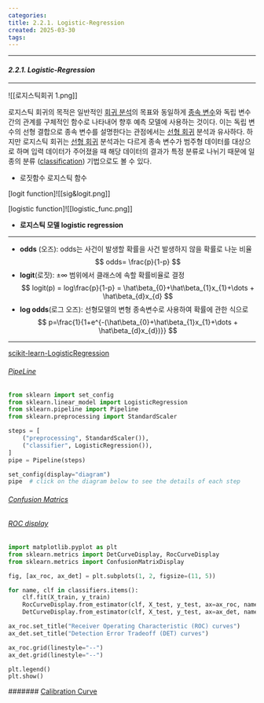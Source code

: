 ```yaml
---
categories: 
title: 2.2.1. Logistic-Regression
created: 2025-03-30
tags:
---
```

---
#### *2.2.1. Logistic-Regression*
---


![[로지스틱회귀 1.png]]

로지스틱 회귀의 목적은 일반적인 [회귀 분석](https://ko.wikipedia.org/wiki/%ED%9A%8C%EA%B7%80_%EB%B6%84%EC%84%9D "회귀 분석")의 목표와 동일하게 [종속 변수](https://ko.wikipedia.org/wiki/%EB%8F%85%EB%A6%BD_%EB%B3%80%EC%88%98%EC%99%80_%EC%A2%85%EC%86%8D_%EB%B3%80%EC%88%98 "독립 변수와 종속 변수")와 독립 변수간의 관계를 구체적인 함수로 나타내어 향후 예측 모델에 사용하는 것이다. 이는 독립 변수의 선형 결합으로 종속 변수를 설명한다는 관점에서는 [선형 회귀](https://ko.wikipedia.org/wiki/%EC%84%A0%ED%98%95_%ED%9A%8C%EA%B7%80 "선형 회귀") 분석과 유사하다. 하지만 로지스틱 회귀는 [선형 회귀](https://ko.wikipedia.org/wiki/%EC%84%A0%ED%98%95_%ED%9A%8C%EA%B7%80 "선형 회귀") 분석과는 다르게 종속 변수가 범주형 데이터를 대상으로 하며 입력 데이터가 주어졌을 때 해당 데이터의 결과가 특정 분류로 나뉘기 때문에 일종의 분류 ([classification](https://en.wikipedia.org/wiki/classification "en:classification")) 기법으로도 볼 수 있다.

- 로짓함수 로지스틱 함수

[logit function]![[sig&logit.png]]

[logistic function]![[logistic_func.png]]

- **로지스틱 모델 logistic regression**
___

- **odds** (오즈):  odds는 사건이 발생할 확률을 사건 발생하지 않을 확률로 나눈 비율
$$
odds= \frac{p}{1-p}
$$
- **logit**(로짓): $\pm\infty$ 범위에서 클래스에 속할 확률비율로 결정 
$$ 
logit(p) = log\frac{p}{1-p} = \hat\beta_{0}+\hat\beta_{1}x_{1}+\dots + \hat\beta_{d}x_{d}
$$
- **log odds**(로그 오즈): 선형모델의 변형 종속변수로 사용하여 확률에 관한 식으로 
$$
p=\frac{1}{1+e^{-(\hat\beta_{0}+\hat\beta_{1}x_{1}+\dots + \hat\beta_{d}x_{d})}}
$$


---
[scikit-learn-LogisticRegression](https://scikit-learn.org/stable/modules/generated/sklearn.linear_model.LogisticRegression.html#sklearn.linear_model.LogisticRegression)

###### [PipeLine](https://scikit-learn.org/stable/auto_examples/miscellaneous/plot_pipeline_display.html#sphx-glr-auto-examples-miscellaneous-plot-pipeline-display-py)
```python
from sklearn import set_config
from sklearn.linear_model import LogisticRegression
from sklearn.pipeline import Pipeline
from sklearn.preprocessing import StandardScaler

steps = [
    ("preprocessing", StandardScaler()),
    ("classifier", LogisticRegression()),
]
pipe = Pipeline(steps)

set_config(display="diagram")
pipe  # click on the diagram below to see the details of each step
```


###### [Confusion Matrics](https://scikit-learn.org/stable/modules/generated/sklearn.metrics.ConfusionMatrixDisplay.html)

###### [ROC display](https://scikit-learn.org/stable/auto_examples/model_selection/plot_det.html#sphx-glr-auto-examples-model-selection-plot-det-py)
```python
import matplotlib.pyplot as plt
from sklearn.metrics import DetCurveDisplay, RocCurveDisplay
from sklearn.metrics import ConfusionMatrixDisplay

fig, [ax_roc, ax_det] = plt.subplots(1, 2, figsize=(11, 5))

for name, clf in classifiers.items():
    clf.fit(X_train, y_train)
    RocCurveDisplay.from_estimator(clf, X_test, y_test, ax=ax_roc, name=name)
    DetCurveDisplay.from_estimator(clf, X_test, y_test, ax=ax_det, name=name)

ax_roc.set_title("Receiver Operating Characteristic (ROC) curves")
ax_det.set_title("Detection Error Tradeoff (DET) curves")

ax_roc.grid(linestyle="--")
ax_det.grid(linestyle="--")

plt.legend()
plt.show()
```

####### [Calibration Curve](https://scikit-learn.org/stable/auto_examples/calibration/plot_compare_calibration.html)
